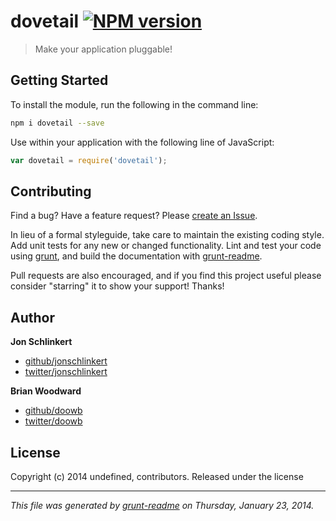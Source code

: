 # dovetail [![NPM version](https://badge.fury.io/js/dovetail.png)](http://badge.fury.io/js/dovetail) 

> Make your application pluggable!

## Getting Started
To install the module, run the following in the command line:

```bash
npm i dovetail --save
```

Use within your application with the following line of JavaScript:

```js
var dovetail = require('dovetail');
```





## Contributing
Find a bug? Have a feature request? Please [create an Issue](https://github.com/assemble/dovetail/issues).

In lieu of a formal styleguide, take care to maintain the existing coding style. Add unit tests for any new or changed functionality. Lint and test your code using [grunt][], and build the documentation with [grunt-readme](https://github.com/assemble/grunt-readme).

Pull requests are also encouraged, and if you find this project useful please consider "starring" it to show your support! Thanks!


## Author

**Jon Schlinkert**

+ [github/jonschlinkert](https://github.com/jonschlinkert)
+ [twitter/jonschlinkert](http://twitter.com/jonschlinkert)

**Brian Woodward**

+ [github/doowb](https://github.com/doowb)
+ [twitter/doowb](http://twitter.com/jonschlinkert)



## License
Copyright (c) 2014 undefined, contributors.
Released under the  license

***

_This file was generated by [grunt-readme](https://github.com/assemble/grunt-readme) on Thursday, January 23, 2014._

[grunt]: http://gruntjs.com/
[Getting Started]: https://github.com/gruntjs/grunt/blob/devel/docs/getting_started.md
[package.json]: https://npmjs.org/doc/json.html
